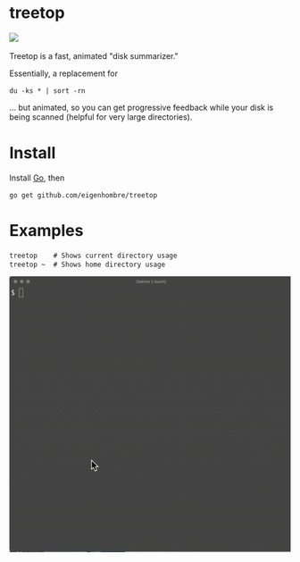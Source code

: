 # treetop

<img src="treetop.png" width="400">

Treetop is a fast, animated "disk summarizer."

Essentially, a replacement for

    du -ks * | sort -rn

... but animated, so you can get progressive
feedback while your disk is being scanned
(helpful for very large directories).

# Install

Install [Go](https://go.dev/), then

    go get github.com/eigenhombre/treetop

# Examples

    treetop    # Shows current directory usage
    treetop ~  # Shows home directory usage


<img src="treetop.gif">

